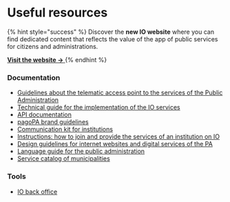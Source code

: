 # Useful resources

{% hint style="success" %} Discover the **new IO website** where you can find dedicated content that reflects the value of the app of public services for citizens and administrations.

[**Visit the website →** ](https://ioapp.it/) {% endhint %}

### **Documentation**

* [Guidelines about the telematic access point to the services of the Public Administration](https://www.agid.gov.it/sites/default/files/repository_files/lg_punto_accesso_telematico_servizi_pa_3112021.pdf)
* [Technical guide for the implementation of the IO services](https://docs.pagopa.it/io-guida-tecnica/)
* [API documentation](https://developer.pagopa.it/app-io/api/app-io-main#/)
* [pagoPA brand guidelines](https://docs.pagopa.it/linee-guida-brand-pagopa/)
* [Communication kit for institutions](https://docs.pagopa.it/kit-di-comunicazione-per-gli-enti/)
* [Instructions: how to join and provide the services of an institution on IO ](https://io.italia.it/assets/download/it/onboarding/220725_io_app_onboarding_istruzioni-v_1.1.pdf)
* [Design guidelines for internet websites and digital services of the PA](https://docs.italia.it/italia/design/lg-design-servizi-web/it/versione-corrente/index.html)
* [Language guide for the public administration](https://docs.italia.it/italia/designers-italia/writing-toolkit/it/bozza/index.html)
* [Service catalog of municipalities](https://docs.pagopa.it/v1.0-catalogo-dei-servizi/)

### **Tools**

* [IO back office](https://developer.io.italia.it/)